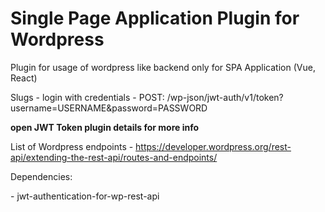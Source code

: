 # Single Page Application Plugin for Wordpress
<p>Plugin for usage of wordpress like backend only for SPA Application (Vue, React)</p>

<p>
Slugs
- login with credentials - POST: /wp-json/jwt-auth/v1/token?username=USERNAME&password=PASSWORD

<b>open JWT Token plugin details for more info</b>

List of Wordpress endpoints - https://developer.wordpress.org/rest-api/extending-the-rest-api/routes-and-endpoints/
</p>

<p>Dependencies:</p>
- jwt-authentication-for-wp-rest-api
